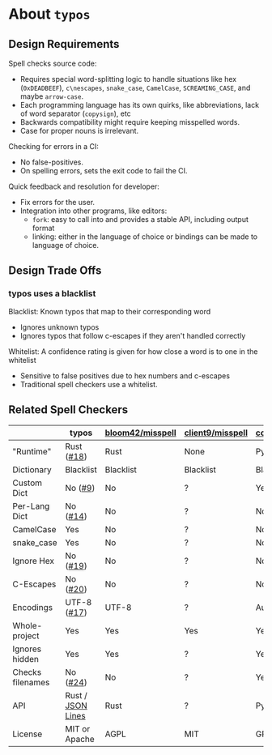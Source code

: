 # About `typos`

## Design Requirements

Spell checks source code:
- Requires special word-splitting logic to handle situations like hex (`0xDEADBEEF`), `c\nescapes`, `snake_case`, `CamelCase`, `SCREAMING_CASE`, and maybe `arrow-case`.
- Each programming language has its own quirks, like abbreviations, lack of word separator (`copysign`), etc
- Backwards compatibility might require keeping misspelled words.
- Case for proper nouns is irrelevant.

Checking for errors in a CI:
- No false-positives.
- On spelling errors, sets the exit code to fail the CI.

Quick feedback and resolution for developer:
- Fix errors for the user.
- Integration into other programs, like editors:
  - `fork`: easy to call into and provides a stable API, including output format
  - linking: either in the language of choice or bindings can be made to language of choice.

## Design Trade Offs

### typos uses a blacklist

Blacklist: Known typos that map to their corresponding word
- Ignores unknown typos
- Ignores typos that follow c-escapes if they aren't handled correctly

Whitelist: A confidence rating is given for how close a word is to one in the whitelist
- Sensitive to false positives due to hex numbers and c-escapes
- Traditional spell checkers use a whitelist.

## Related Spell Checkers

|                | typos                 | [bloom42/misspell][misspell-rs] | [client9/misspell][misspell-go] | [codespell] | [scspell3k] |
|----------------|-----------------------|---------------------------------|---------------------------------|-------------|-------------|
| "Runtime"      | Rust ([#18][def-18])  | Rust                            | None                            | Python      | Python      |
| Dictionary     | Blacklist             | Blacklist                       | Blacklist                       | Blacklist   | Whitelist   |
| Custom Dict    | No ([#9][def-9])      | No                              | ?                               | Yes         | Yes         |
| Per-Lang Dict  | No ([#14][def-14])    | No                              | ?                               | No          | Yes         |
| CamelCase      | Yes                   | No                              | ?                               | No          | Yes         |
| snake_case     | Yes                   | No                              | ?                               | No          | Yes         |
| Ignore Hex     | No ([#19][def-19])    | No                              | ?                               | No          | Yes         |
| C-Escapes      | No ([#20][def-3])     | No                              | ?                               | No          | Yes         |
| Encodings      | UTF-8 ([#17][def-17]) | UTF-8                           | ?                               | Auto        | Auto        |
| Whole-project  | Yes                   | Yes                             | Yes                             | Yes         | No          |
| Ignores hidden | Yes                   | Yes                             | ?                               | Yes         | No          |
| Checks filenames | No ([#24][def-24])  | No                              | ?                               | Yes         | No          |
| API            | Rust / [JSON Lines]   | Rust                            | ?                               | Python      | None        |
| License        | MIT or Apache         | AGPL                            | MIT                             | GPLv2       | GPLv2       |

[JSON Lines]: http://jsonlines.org/
[scspell3k]: https://github.com/myint/scspell
[misspell-rs]: https://gitlab.com/bloom42/misspell
[misspell-go]: https://github.com/client9/misspell
[codespell]: https://github.com/codespell-project/codespell
[def-9]: https://github.com/epage/typos/issues/9
[def-14]: https://github.com/epage/typos/issues/14
[def-17]: https://github.com/epage/typos/issues/17
[def-18]: https://github.com/epage/typos/issues/18
[def-19]: https://github.com/epage/typos/issues/19
[def-24]: https://github.com/epage/typos/issues/24
[def-3]: https://github.com/epage/typos/issues/3

